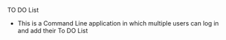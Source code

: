 TO DO List
  - This is a Command Line application in which multiple users can log in and add their To DO List
